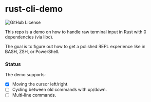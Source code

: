 # rust-cli-demo
![GitHub License](https://img.shields.io/github/license/sebastian-j-ibanez/rust-cli-demo?color=orange)

This repo is a demo on how to handle raw terminal input in Rust with 0 dependencies (via libc).

The goal is to figure out how to get a polished REPL experience like in BASH, ZSH, or PowerShell.

### Status

The demo supports:
 - [x] Moving the cursor left/right.
 - [ ] Cycling between old commands with up/down.
 - [ ] Multi-line commands.
